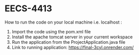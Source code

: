# EECS-4413
How to run the code on your local machine i.e. localhost :
1) Import the code using the pom.xml file
2) Install the apache tomcat server in your current workspace
3) Run the application from the ProjectApplication.java file
4) Link to running application: https://final-3cyl.onrender.com/
